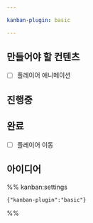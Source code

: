 ```yaml
---

kanban-plugin: basic

---
```


## 만들어야 할 컨텐츠

- [ ] 플레이어 애니메이션


## 진행중



## 완료

- [ ] 플레이어 이동


## 아이디어





%% kanban:settings
```
{"kanban-plugin":"basic"}
```
%%